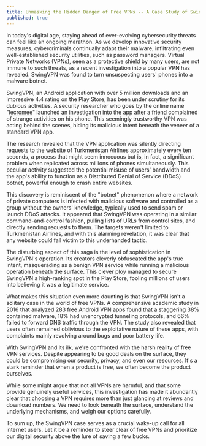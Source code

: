 ```yaml
---
title: Unmasking the Hidden Danger of Free VPNs -- A Case Study of SwingVPN
published: true
---
```


In today's digital age, staying ahead of ever-evolving cybersecurity threats can feel like an ongoing marathon. As we develop innovative security measures, cybercriminals continually adapt their malware, infiltrating even well-established security utilities, such as password managers. Virtual Private Networks (VPNs), seen as a protective shield by many users, are not immune to such threats, as a recent investigation into a popular VPN has revealed. SwingVPN was found to turn unsuspecting users' phones into a malware botnet.

SwingVPN, an Android application with over 5 million downloads and an impressive 4.4 rating on the Play Store, has been under scrutiny for its dubious activities. A security researcher who goes by the online name "[lecromee](https://lecromee.github.io/posts/swing_vpn_ddosing_sites/)" launched an investigation into the app after a friend complained of strange activities on his phone. This seemingly trustworthy VPN was acting behind the scenes, hiding its malicious intent beneath the veneer of a standard VPN app.

The research revealed that the VPN application was silently directing requests to the website of Turkmenistan Airlines approximately every ten seconds, a process that might seem innocuous but is, in fact, a significant problem when replicated across millions of phones simultaneously. This peculiar activity suggested the potential misuse of users' bandwidth and the app's ability to function as a Distributed Denial of Service (DDoS) botnet, powerful enough to crash entire websites.

This discovery is reminiscent of the "botnet" phenomenon where a network of private computers is infected with malicious software and controlled as a group without the owners' knowledge, typically used to send spam or launch DDoS attacks. It appeared that SwingVPN was operating in a similar command-and-control fashion, pulling lists of URLs from control sites, and directly sending requests to them. The targets weren't limited to Turkmenistan Airlines, and with this alarming revelation, it was clear that any website could fall victim to this underhanded tactic.

The disturbing aspect of this saga is the level of sophistication in SwingVPN's operation. Its creators cleverly obfuscated the app's true intent, masquerading as a benign VPN service while running a malicious operation beneath the surface. This clever ploy managed to secure SwingVPN a high-ranking spot in the Play Store, fooling millions of users into believing it was a legitimate service.

What makes this situation even more daunting is that SwingVPN isn't a solitary case in the world of free VPNs. A comprehensive academic study in 2016 that analyzed 283 free Android VPN apps found that a staggering 38% contained malware, 18% had unencrypted tunneling protocols, and 66% failed to forward DNS traffic through the VPN. The study also revealed that users often remained oblivious to the exploitative nature of these apps, with complaints mainly revolving around bugs and poor battery life.

With SwingVPN and its ilk, we're confronted with the harsh reality of free VPN services. Despite appearing to be good deals on the surface, they could be compromising our security, privacy, and even our resources. It's a stark reminder that when a product is free, we often become the product ourselves.

While some might argue that not all VPNs are harmful, and that some provide genuinely useful services, this investigation has made it abundantly clear that choosing a VPN requires more than just glancing at reviews and download numbers. We need to look beneath the surface, understand the underlying mechanisms, and weigh our options carefully.

To sum up, the SwingVPN case serves as a crucial wake-up call for all internet users. Let it be a reminder to steer clear of free VPNs and prioritize our digital security above the lure of saving a few bucks.